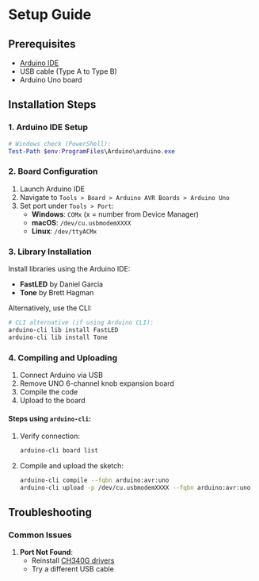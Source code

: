 # Setup Guide

## Prerequisites
- [Arduino IDE](https://www.arduino.cc/en/software)
- USB cable (Type A to Type B)
- Arduino Uno board

## Installation Steps

### 1. Arduino IDE Setup
```powershell
# Windows check (PowerShell):
Test-Path $env:ProgramFiles\Arduino\arduino.exe
```

### 2. Board Configuration
1. Launch Arduino IDE
2. Navigate to `Tools > Board > Arduino AVR Boards > Arduino Uno`
3. Set port under `Tools > Port`:
   - **Windows**: `COMx` (x = number from Device Manager)
   - **macOS**: `/dev/cu.usbmodemXXXX`
   - **Linux**: `/dev/ttyACMx`

### 3. Library Installation
Install libraries using the Arduino IDE:
- **FastLED** by Daniel Garcia  
- **Tone** by Brett Hagman  

Alternatively, use the CLI:
```bash
# CLI alternative (if using Arduino CLI):
arduino-cli lib install FastLED
arduino-cli lib install Tone
```

### 4. Compiling and Uploading
1. Connect Arduino via USB
2. Remove UNO 6-channel knob expansion board
3. Compile the code
4. Upload to the board

#### Steps using `arduino-cli`:
1. Verify connection:
   ```bash
   arduino-cli board list
   ```
2. Compile and upload the sketch:
   ```bash
   arduino-cli compile --fqbn arduino:avr:uno
   arduino-cli upload -p /dev/cu.usbmodemXXXX --fqbn arduino:avr:uno
   ```

## Troubleshooting

### Common Issues
1. **Port Not Found**:
   - Reinstall [CH340G drivers](https://learn.sparkfun.com/tutorials/how-to-install-ch340-drivers/all)
   - Try a different USB cable
